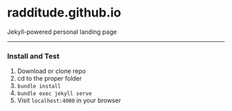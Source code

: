 # radditude.github.io

Jekyll-powered personal landing page

---

### Install and Test

1. Download or clone repo
2. cd to the proper folder
3. `bundle install`
4. `bundle exec jekyll serve`
5. Visit `localhost:4000` in your browser

